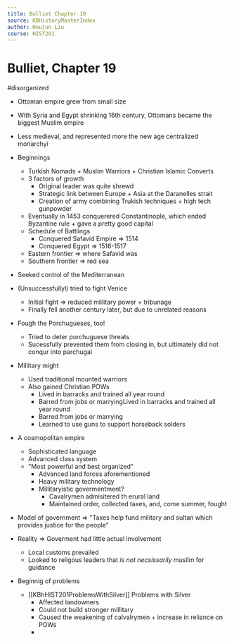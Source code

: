 ```yaml
---
title: Bulliet Chapter 19
source: KBHistoryMasterIndex
author: Houjun Liu
course: HIST201
---
```


# Bulliet, Chapter 19

#disorganized


* Ottoman empire grew from small size
* With Syria and Egypt shrinking 16th century, Ottomans became the biggest Muslim empire
* Less medieval, and represented more the new age centralized monarchyi


* Beginnings
    * Turkish Nomads + Muslim Warriors + Christian Islamic Converts
    * 3 factors of growth
        * Original leader was quite shrewd
        * Strategic link between Europe + Asia at the Daranelles strait
        * Creation of army combining Trukish techniques + high tech gunpowder
    * Eventually in 1453  conquerered Constantinople, which ended Byzantine rule + gave a pretty good capital
    * Schedule of Battlings
        * Conquered Safavid Empire => 1514
        * Conquered Egypt => 1516-1517
    * Eastern frontier => where Safavid was
    * Southern frontier => red sea 
* Seeked control of the Mediterranean
* (Unsuccessfullyl) tried to fight Venice
    * Initial fight => reduced millitary power + tribunage
    * Finally fell another century later, but due to unrelated reasons
* Fough the Porchugueses, too!
    * Tried to deter porchuguese threats
    * Sucessfully prevented them from closing in, but ultimately did not conqur into parchugal
* Millitary might
    * Used traditional mounted warriors 
    * Also gained Christian POWs
        * Lived in barracks and trained all year round
        * Barred from jobs or marryingLived in barracks and trained all year round
        * Barred from jobs or marrying
        * Learned to use guns to support horseback solders
* A cosmopolitan empire
    * Sophisticated language
    * Advanced class system
    * "Most powerful and best organized"
        * Advanced land forces aforementioned
        * Heavy military technology
        * Millitaryistic govermentment?
            * Cavalrymen admisitered th erural land
            * Maintained order, collected taxes, and, come summer, fought
* Model of government => "Taxes help fund military and sultan which provides justice for the people"
* Reality => Goverment had little actual involvement
    * Local customs prevailed
    * Looked to religous leaders that _is not necsissarily muslim_ for guidance 
* Beginnig of problems
    * [[KBhHIST201ProblemsWithSilver]] Problems with Silver 
        * Affected landowners
        * Could not build stronger millitary
        * Caused the weakening of calvalrymen + increase in reliance on POWs
        * 